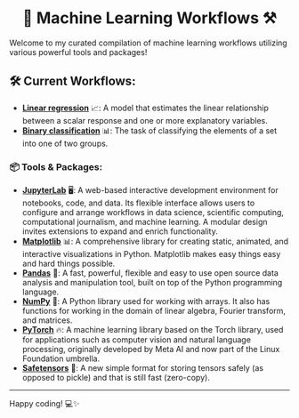 <h1 align="center">🤖 Machine Learning Workflows ⚒️</h1>

Welcome to my curated compilation of machine learning workflows utilizing various powerful tools and packages!

## 🛠️ Current Workflows: 
- **[Linear regression](workflows/linear-regression.ipynb)** 📈: A model that estimates the linear relationship between a scalar response and one or more explanatory variables.
- **[Binary classification](workflows/binary-classification.ipynb)** 📊: The task of classifying the elements of a set into one of two groups.

### 📦 Tools & Packages:
- **[JupyterLab](https://jupyter.org/)** 🖥️: A web-based interactive development environment for notebooks, code, and data. Its flexible interface allows users to configure and arrange workflows in data science, scientific computing, computational journalism, and machine learning. A modular design invites extensions to expand and enrich functionality.
- **[Matplotlib](https://matplotlib.org/)** 📊: A comprehensive library for creating static, animated, and interactive visualizations in Python. Matplotlib makes easy things easy and hard things possible.
- **[Pandas](https://pandas.pydata.org/)** 🐼: A fast, powerful, flexible and easy to use open source data analysis and manipulation tool, built on top of the Python programming language.
- **[NumPy](https://numpy.org/)** 🔢: A Python library used for working with arrays. It also has functions for working in the domain of linear algebra, Fourier transform, and matrices.
- **[PyTorch](https://pytorch.org/)** 🔥: A machine learning library based on the Torch library, used for applications such as computer vision and natural language processing, originally developed by Meta AI and now part of the Linux Foundation umbrella.
- **[Safetensors](https://huggingface.co/docs/safetensors/)** 🧱: A new simple format for storing tensors safely (as opposed to pickle) and that is still fast (zero-copy).

---

Happy coding! 💻✨
